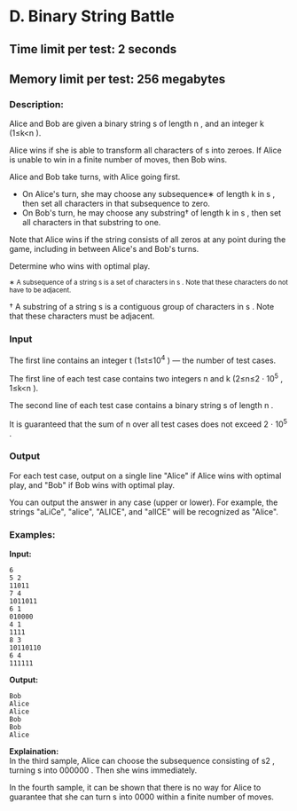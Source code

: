 # D. Binary String Battle
## Time limit per test: 2 seconds
## Memory limit per test: 256 megabytes
### Description:
Alice and Bob are given a binary string s
 of length n
, and an integer k
 (1≤k<n
).

Alice wins if she is able to transform all characters of s
 into zeroes. If Alice is unable to win in a finite number of moves, then Bob wins.

Alice and Bob take turns, with Alice going first.

- On Alice's turn, she may choose any subsequence∗
 of length k
 in s
, then set all characters in that subsequence to zero.
- On Bob's turn, he may choose any substring†
 of length k
 in s
, then set all characters in that substring to one.

Note that Alice wins if the string consists of all zeros at any point during the game, including in between Alice's and Bob's turns.

Determine who wins with optimal play.

<sub>∗
 A subsequence of a string s
 is a set of characters in s
. Note that these characters do not have to be adjacent.

†
A substring of a string s
 is a contiguous group of characters in s
. Note that these characters must be adjacent.</sub>

### Input
The first line contains an integer t
 (1≤t≤10<sup>4</sup>
)  — the number of test cases.

The first line of each test case contains two integers n
 and k
 (2≤n≤2 ⋅ 10<sup>5</sup>
, 1≤k<n
).

The second line of each test case contains a binary string s
 of length n
.

It is guaranteed that the sum of n
 over all test cases does not exceed 2 ⋅ 10<sup>5</sup>
.


### Output
For each test case, output on a single line "Alice" if Alice wins with optimal play, and "Bob" if Bob wins with optimal play.

You can output the answer in any case (upper or lower). For example, the strings "aLiCe", "alice", "ALICE", and "alICE" will be recognized as "Alice".

### Examples:
**Input:**
```
6
5 2
11011
7 4
1011011
6 1
010000
4 1
1111
8 3
10110110
6 4
111111
```
**Output:**
```
Bob
Alice
Alice
Bob
Bob
Alice
```
**Explaination:**  
In the third sample, Alice can choose the subsequence consisting of s2
, turning s
 into 000000
. Then she wins immediately.

In the fourth sample, it can be shown that there is no way for Alice to guarantee that she can turn s
 into 0000
 within a finite number of moves.